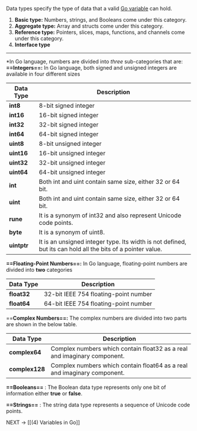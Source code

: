 Data types specify the type of data that a valid [Go variable](https://www.geeksforgeeks.org/go-variables/) can hold.
1. **Basic type:** Numbers, strings, and Booleans come under this category.
2. **Aggregate type:** Array and structs come under this category.
3. **Reference type:** Pointers, slices, maps, functions, and channels come under this category.
4. **Interface type**
---
*In Go language, numbers are divided into _three_ sub-categories that are:
**==Integers==:** In Go language, both signed and unsigned integers are available in four different sizes

| Data Type   | Description                                                                                                 |
| ----------- | ----------------------------------------------------------------------------------------------------------- |
| **int8**    | 8-bit signed integer                                                                                        |
| **int16**   | 16-bit signed integer                                                                                       |
| **int32**   | 32-bit signed integer                                                                                       |
| **int64**   | 64-bit signed integer                                                                                       |
| **uint8**   | 8-bit unsigned integer                                                                                      |
| **uint16**  | 16-bit unsigned integer                                                                                     |
| **uint32**  | 32-bit unsigned integer                                                                                     |
| **uint64**  | 64-bit unsigned integer                                                                                     |
| **int**     | Both int and uint contain same size, either 32 or 64 bit.                                                   |
| **uint**    | Both int and uint contain same size, either 32 or 64 bit.                                                   |
| **rune**    | It is a synonym of int32 and also represent Unicode code points.                                            |
| **byte**    | It is a synonym of uint8.                                                                                   |
| **uintptr** | It is an unsigned integer type. Its width is not defined, but its can hold all the bits of a pointer value. |

**==Floating-Point Numbers==:** In Go language, floating-point numbers are divided into **two** categories

|Data Type|Description|
|---|---|
|**float32**|32-bit IEEE 754 floating-point number|
|**float64**|64-bit IEEE 754 floating-point number|

==**Complex Numbers==:** The complex numbers are divided into two parts are shown in the below table.

|Data Type|Description|
|---|---|
|**complex64**|Complex numbers which contain float32 as a real and imaginary component.|
|**complex128**|Complex numbers which contain float64 as a real and imaginary component.|

**==Booleans==** : The Boolean data type represents only one bit of information either **true** or **false**.

**==Strings==** : The string data type represents a sequence of Unicode code points.

NEXT -> [[(4) Variables in Go]]